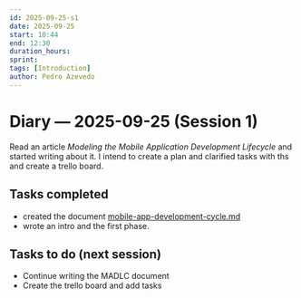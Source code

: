 ```yaml
---
id: 2025-09-25-s1
date: 2025-09-25
start: 10:44
end: 12:30
duration_hours:
sprint:
tags: [Introduction]
author: Pedro Azevedo
---
```


# Diary — 2025-09-25 (Session 1)
Read an article _Modeling the Mobile Application Development
Lifecycle_ and started writing about it. I intend to create a plan and clarified tasks with ths and create a trello board.


## Tasks completed
- created the document [mobile-app-development-cycle.md](https://github.com/Pedro3Azevedo/the-playground/blob/main/docs/MADLC/mobile-app-development-cycle.md)
- wrote an intro and the first phase.

## Tasks to do (next session)
- Continue writing the MADLC document
- Create the trello board and add tasks